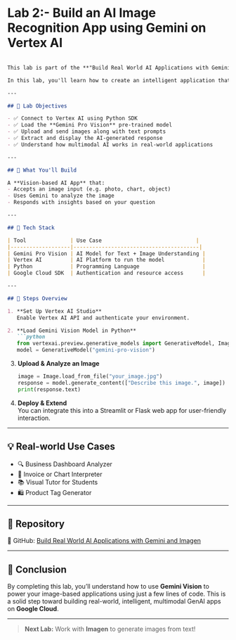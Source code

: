 # **Lab 2:- Build an AI Image Recognition App using Gemini on Vertex AI**

```markdown

This lab is part of the **"Build Real World AI Applications with Gemini and Imagen"** series.

In this lab, you'll learn how to create an intelligent application that understands and interprets images using **Gemini Pro Vision**, a multimodal model available on **Vertex AI**.

---

## 🎯 Lab Objectives

- ✅ Connect to Vertex AI using Python SDK
- ✅ Load the **Gemini Pro Vision** pre-trained model
- ✅ Upload and send images along with text prompts
- ✅ Extract and display the AI-generated response
- ✅ Understand how multimodal AI works in real-world applications

---

## 🧠 What You'll Build

A **Vision-based AI App** that:
- Accepts an image input (e.g. photo, chart, object)
- Uses Gemini to analyze the image
- Responds with insights based on your question

---

## 🧰 Tech Stack

| Tool              | Use Case                              |
|-------------------|----------------------------------------|
| Gemini Pro Vision | AI Model for Text + Image Understanding |
| Vertex AI         | AI Platform to run the model            |
| Python            | Programming Language                    |
| Google Cloud SDK  | Authentication and resource access      |

---

## 🚀 Steps Overview

1. **Set Up Vertex AI Studio**  
   Enable Vertex AI API and authenticate your environment.

2. **Load Gemini Vision Model in Python**  
   ```python
   from vertexai.preview.generative_models import GenerativeModel, Image
   model = GenerativeModel("gemini-pro-vision")
   ```

3. **Upload & Analyze an Image**  
   ```python
   image = Image.load_from_file("your_image.jpg")
   response = model.generate_content(["Describe this image.", image])
   print(response.text)
   ```

4. **Deploy & Extend**  
   You can integrate this into a Streamlit or Flask web app for user-friendly interaction.

---

## 💡 Real-world Use Cases

- 🔍 Business Dashboard Analyzer  
- 🧾 Invoice or Chart Interpreter  
- 📚 Visual Tutor for Students  
- 🛍️ Product Tag Generator  

---

## 📂 Repository

🔗 GitHub: [Build Real World AI Applications with Gemini and Imagen](https://github.com/Yash22222/Build-Real-World-AI-Applications)

---

## 🙌 Conclusion

By completing this lab, you’ll understand how to use **Gemini Vision** to power your image-based applications using just a few lines of code. This is a solid step toward building real-world, intelligent, multimodal GenAI apps on **Google Cloud**.

---

> **Next Lab:** Work with **Imagen** to generate images from text!
```
